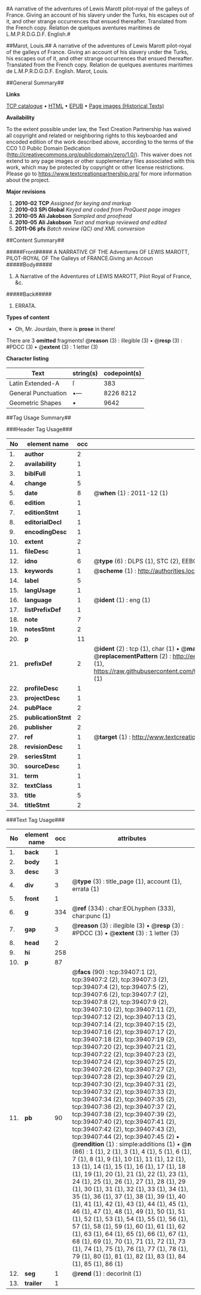#A narrative of the adventures of Lewis Marott pilot-royal of the galleys of France. Giving an account of his slavery under the Turks, his escapes out of it, and other strange occurrences that ensued thereafter. Translated from the French copy. Relation de quelques aventures maritimes de L.M.P.R.D.G.D.F. English.#

##Marot, Louis.##
A narrative of the adventures of Lewis Marott pilot-royal of the galleys of France. Giving an account of his slavery under the Turks, his escapes out of it, and other strange occurrences that ensued thereafter. Translated from the French copy.
Relation de quelques aventures maritimes de L.M.P.R.D.G.D.F. English.
Marot, Louis.

##General Summary##

**Links**

[TCP catalogue](http://www.ota.ox.ac.uk/tcp/)  • 
[HTML](http://tei.it.ox.ac.uk/tcp/Texts-HTML/free/A70/A70693.html)  • 
[EPUB](http://tei.it.ox.ac.uk/tcp/Texts-EPUB/free/A70/A70693.epub) • 
[Page images (Historical Texts)](https://historicaltexts.jisc.ac.uk/eebo-99834835e)

**Availability**

To the extent possible under law, the Text Creation Partnership has waived all copyright and related or neighboring rights to this keyboarded and encoded edition of the work described above, according to the terms of the CC0 1.0 Public Domain Dedication (http://creativecommons.org/publicdomain/zero/1.0/). This waiver does not extend to any page images or other supplementary files associated with this work, which may be protected by copyright or other license restrictions. Please go to https://www.textcreationpartnership.org/ for more information about the project.

**Major revisions**

1. __2010-02__ __TCP__ *Assigned for keying and markup*
1. __2010-03__ __SPi Global__ *Keyed and coded from ProQuest page images*
1. __2010-05__ __Ali Jakobson__ *Sampled and proofread*
1. __2010-05__ __Ali Jakobson__ *Text and markup reviewed and edited*
1. __2011-06__ __pfs__ *Batch review (QC) and XML conversion*

##Content Summary##

#####Front#####
A NARRATIVE OF THE Adventures OF LEWIS MAROTT, PILOT-ROYAL OF The Galleys of FRANCE.Giving an Accoun
#####Body#####

1. A Narrative of the Adventures of LEWIS MAROTT, Pilot Royal of France, &c.

#####Back#####

1. ERRATA.

**Types of content**

  * Oh, Mr. Jourdain, there is **prose** in there!

There are 3 **omitted** fragments! 
 @__reason__ (3) : illegible (3)  •  @__resp__ (3) : #PDCC (3)  •  @__extent__ (3) : 1 letter (3)

**Character listing**


|Text|string(s)|codepoint(s)|
|---|---|---|
|Latin Extended-A|ſ|383|
|General Punctuation|•—|8226 8212|
|Geometric Shapes|▪|9642|

##Tag Usage Summary##

###Header Tag Usage###

|No|element name|occ|attributes|
|---|---|---|---|
|1.|__author__|2||
|2.|__availability__|1||
|3.|__biblFull__|1||
|4.|__change__|5||
|5.|__date__|8| @__when__ (1) : 2011-12 (1)|
|6.|__edition__|1||
|7.|__editionStmt__|1||
|8.|__editorialDecl__|1||
|9.|__encodingDesc__|1||
|10.|__extent__|2||
|11.|__fileDesc__|1||
|12.|__idno__|6| @__type__ (6) : DLPS (1), STC (2), EEBO-CITATION (1), PROQUEST (1), VID (1)|
|13.|__keywords__|1| @__scheme__ (1) : http://authorities.loc.gov/ (1)|
|14.|__label__|5||
|15.|__langUsage__|1||
|16.|__language__|1| @__ident__ (1) : eng (1)|
|17.|__listPrefixDef__|1||
|18.|__note__|7||
|19.|__notesStmt__|2||
|20.|__p__|11||
|21.|__prefixDef__|2| @__ident__ (2) : tcp (1), char (1)  •  @__matchPattern__ (2) : ([0-9\-]+):([0-9IVX]+) (1), (.+) (1)  •  @__replacementPattern__ (2) : http://eebo.chadwyck.com/downloadtiff?vid=$1&page=$2 (1), https://raw.githubusercontent.com/textcreationpartnership/Texts/master/tcpchars.xml#$1 (1)|
|22.|__profileDesc__|1||
|23.|__projectDesc__|1||
|24.|__pubPlace__|2||
|25.|__publicationStmt__|2||
|26.|__publisher__|2||
|27.|__ref__|1| @__target__ (1) : http://www.textcreationpartnership.org/docs/. (1)|
|28.|__revisionDesc__|1||
|29.|__seriesStmt__|1||
|30.|__sourceDesc__|1||
|31.|__term__|1||
|32.|__textClass__|1||
|33.|__title__|5||
|34.|__titleStmt__|2||


###Text Tag Usage###

|No|element name|occ|attributes|
|---|---|---|---|
|1.|__back__|1||
|2.|__body__|1||
|3.|__desc__|3||
|4.|__div__|3| @__type__ (3) : title_page (1), account (1), errata (1)|
|5.|__front__|1||
|6.|__g__|334| @__ref__ (334) : char:EOLhyphen (333), char:punc (1)|
|7.|__gap__|3| @__reason__ (3) : illegible (3)  •  @__resp__ (3) : #PDCC (3)  •  @__extent__ (3) : 1 letter (3)|
|8.|__head__|2||
|9.|__hi__|258||
|10.|__p__|87||
|11.|__pb__|90| @__facs__ (90) : tcp:39407:1 (2), tcp:39407:2 (2), tcp:39407:3 (2), tcp:39407:4 (2), tcp:39407:5 (2), tcp:39407:6 (2), tcp:39407:7 (2), tcp:39407:8 (2), tcp:39407:9 (2), tcp:39407:10 (2), tcp:39407:11 (2), tcp:39407:12 (2), tcp:39407:13 (2), tcp:39407:14 (2), tcp:39407:15 (2), tcp:39407:16 (2), tcp:39407:17 (2), tcp:39407:18 (2), tcp:39407:19 (2), tcp:39407:20 (2), tcp:39407:21 (2), tcp:39407:22 (2), tcp:39407:23 (2), tcp:39407:24 (2), tcp:39407:25 (2), tcp:39407:26 (2), tcp:39407:27 (2), tcp:39407:28 (2), tcp:39407:29 (2), tcp:39407:30 (2), tcp:39407:31 (2), tcp:39407:32 (2), tcp:39407:33 (2), tcp:39407:34 (2), tcp:39407:35 (2), tcp:39407:36 (2), tcp:39407:37 (2), tcp:39407:38 (2), tcp:39407:39 (2), tcp:39407:40 (2), tcp:39407:41 (2), tcp:39407:42 (2), tcp:39407:43 (2), tcp:39407:44 (2), tcp:39407:45 (2)  •  @__rendition__ (1) : simple:additions (1)  •  @__n__ (86) : 1 (1), 2 (1), 3 (1), 4 (1), 5 (1), 6 (1), 7 (1), 8 (1), 9 (1), 10 (1), 11 (1), 12 (1), 13 (1), 14 (1), 15 (1), 16 (1), 17 (1), 18 (1), 19 (1), 20 (1), 21 (1), 22 (1), 23 (1), 24 (1), 25 (1), 26 (1), 27 (1), 28 (1), 29 (1), 30 (1), 31 (1), 32 (1), 33 (1), 34 (1), 35 (1), 36 (1), 37 (1), 38 (1), 39 (1), 40 (1), 41 (1), 42 (1), 43 (1), 44 (1), 45 (1), 46 (1), 47 (1), 48 (1), 49 (1), 50 (1), 51 (1), 52 (1), 53 (1), 54 (1), 55 (1), 56 (1), 57 (1), 58 (1), 59 (1), 60 (1), 61 (1), 62 (1), 63 (1), 64 (1), 65 (1), 66 (1), 67 (1), 68 (1), 69 (1), 70 (1), 71 (1), 72 (1), 73 (1), 74 (1), 75 (1), 76 (1), 77 (1), 78 (1), 79 (1), 80 (1), 81 (1), 82 (1), 83 (1), 84 (1), 85 (1), 86 (1)|
|12.|__seg__|1| @__rend__ (1) : decorInit (1)|
|13.|__trailer__|1||
